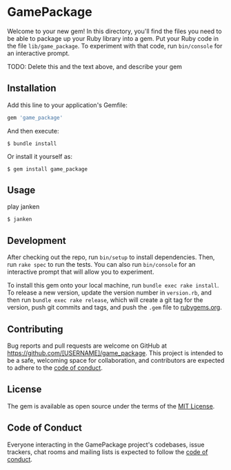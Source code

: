 # GamePackage

Welcome to your new gem! In this directory, you'll find the files you need to be able to package up your Ruby library into a gem. Put your Ruby code in the file `lib/game_package`. To experiment with that code, run `bin/console` for an interactive prompt.

TODO: Delete this and the text above, and describe your gem

## Installation

Add this line to your application's Gemfile:

```ruby
gem 'game_package'
```

And then execute:

    $ bundle install

Or install it yourself as:

    $ gem install game_package

## Usage

play janken

```
$ janken
```

## Development

After checking out the repo, run `bin/setup` to install dependencies. Then, run `rake spec` to run the tests. You can also run `bin/console` for an interactive prompt that will allow you to experiment.

To install this gem onto your local machine, run `bundle exec rake install`. To release a new version, update the version number in `version.rb`, and then run `bundle exec rake release`, which will create a git tag for the version, push git commits and tags, and push the `.gem` file to [rubygems.org](https://rubygems.org).

## Contributing

Bug reports and pull requests are welcome on GitHub at https://github.com/[USERNAME]/game_package. This project is intended to be a safe, welcoming space for collaboration, and contributors are expected to adhere to the [code of conduct](https://github.com/[USERNAME]/game_package/blob/master/CODE_OF_CONDUCT.md).


## License

The gem is available as open source under the terms of the [MIT License](https://opensource.org/licenses/MIT).

## Code of Conduct

Everyone interacting in the GamePackage project's codebases, issue trackers, chat rooms and mailing lists is expected to follow the [code of conduct](https://github.com/[USERNAME]/game_package/blob/master/CODE_OF_CONDUCT.md).
